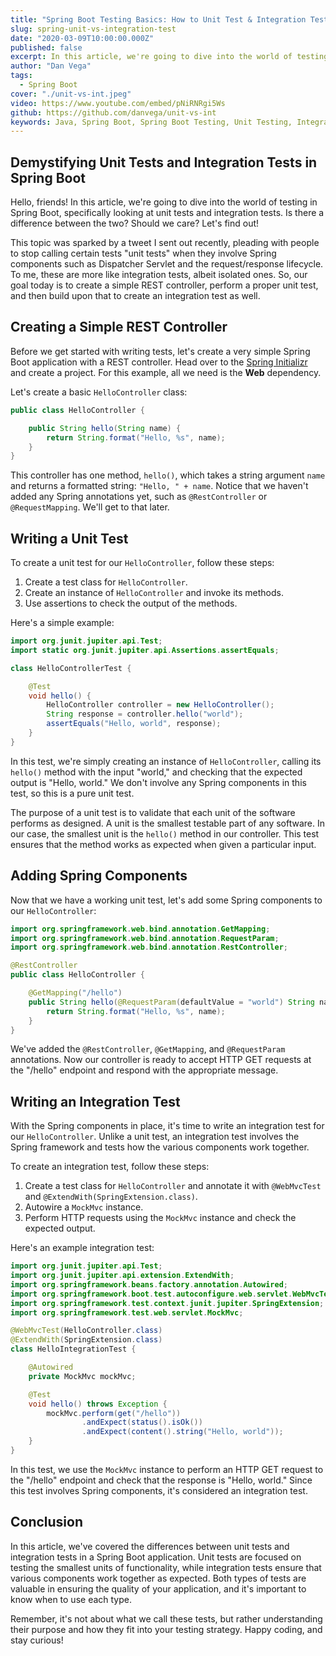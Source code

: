 ```yaml
---
title: "Spring Boot Testing Basics: How to Unit Test & Integration Test REST Controllers"
slug: spring-unit-vs-integration-test
date: "2020-03-09T10:00:00.000Z"
published: false
excerpt: In this article, we're going to dive into the world of testing in Spring Boot, specifically looking at unit tests and integration tests.
author: "Dan Vega"
tags:
  - Spring Boot
cover: "./unit-vs-int.jpeg"
video: https://www.youtube.com/embed/pNiRNRgi5Ws
github: https://github.com/danvega/unit-vs-int
keywords: Java, Spring Boot, Spring Boot Testing, Unit Testing, Integration Testing
---
```


## Demystifying Unit Tests and Integration Tests in Spring Boot

Hello, friends! In this article, we're going to dive into the world of testing in Spring Boot, specifically looking at unit tests and integration tests. Is there a difference between the two? Should we care? Let's find out!

This topic was sparked by a tweet I sent out recently, pleading with people to stop calling certain tests "unit tests" when they involve Spring components such as Dispatcher Servlet and the request/response lifecycle. To me, these are more like integration tests, albeit isolated ones. So, our goal today is to create a simple REST controller, perform a proper unit test, and then build upon that to create an integration test as well.

## Creating a Simple REST Controller

Before we get started with writing tests, let's create a very simple Spring Boot application with a REST controller. Head over to the [Spring Initializr](https://start.spring.io/) and create a project. For this example, all we need is the **Web** dependency.

Let's create a basic `HelloController` class:

```java
public class HelloController {

    public String hello(String name) {
        return String.format("Hello, %s", name);
    }
}
```

This controller has one method, `hello()`, which takes a string argument `name` and returns a formatted string: `"Hello, " + name`. Notice that we haven't added any Spring annotations yet, such as `@RestController` or `@RequestMapping`. We'll get to that later.

## Writing a Unit Test

To create a unit test for our `HelloController`, follow these steps:

1. Create a test class for `HelloController`.
2. Create an instance of `HelloController` and invoke its methods.
3. Use assertions to check the output of the methods.

Here's a simple example:

```java
import org.junit.jupiter.api.Test;
import static org.junit.jupiter.api.Assertions.assertEquals;

class HelloControllerTest {

    @Test
    void hello() {
        HelloController controller = new HelloController();
        String response = controller.hello("world");
        assertEquals("Hello, world", response);
    }
}
```

In this test, we're simply creating an instance of `HelloController`, calling its `hello()` method with the input "world," and checking that the expected output is "Hello, world." We don't involve any Spring components in this test, so this is a pure unit test.

The purpose of a unit test is to validate that each unit of the software performs as designed. A unit is the smallest testable part of any software. In our case, the smallest unit is the `hello()` method in our controller. This test ensures that the method works as expected when given a particular input.

## Adding Spring Components

Now that we have a working unit test, let's add some Spring components to our `HelloController`:

```java
import org.springframework.web.bind.annotation.GetMapping;
import org.springframework.web.bind.annotation.RequestParam;
import org.springframework.web.bind.annotation.RestController;

@RestController
public class HelloController {

    @GetMapping("/hello")
    public String hello(@RequestParam(defaultValue = "world") String name) {
        return String.format("Hello, %s", name);
    }
}
```

We've added the `@RestController`, `@GetMapping`, and `@RequestParam` annotations. Now our controller is ready to accept HTTP GET requests at the "/hello" endpoint and respond with the appropriate message.

## Writing an Integration Test

With the Spring components in place, it's time to write an integration test for our `HelloController`. Unlike a unit test, an integration test involves the Spring framework and tests how the various components work together.

To create an integration test, follow these steps:

1. Create a test class for `HelloController` and annotate it with `@WebMvcTest` and `@ExtendWith(SpringExtension.class)`.
2. Autowire a `MockMvc` instance.
3. Perform HTTP requests using the `MockMvc` instance and check the expected output.

Here's an example integration test:

```java
import org.junit.jupiter.api.Test;
import org.junit.jupiter.api.extension.ExtendWith;
import org.springframework.beans.factory.annotation.Autowired;
import org.springframework.boot.test.autoconfigure.web.servlet.WebMvcTest;
import org.springframework.test.context.junit.jupiter.SpringExtension;
import org.springframework.test.web.servlet.MockMvc;

@WebMvcTest(HelloController.class)
@ExtendWith(SpringExtension.class)
class HelloIntegrationTest {

    @Autowired
    private MockMvc mockMvc;

    @Test
    void hello() throws Exception {
        mockMvc.perform(get("/hello"))
                .andExpect(status().isOk())
                .andExpect(content().string("Hello, world"));
    }
}
```

In this test, we use the `MockMvc` instance to perform an HTTP GET request to the "/hello" endpoint and check that the response is "Hello, world." Since this test involves Spring components, it's considered an integration test.

## Conclusion

In this article, we've covered the differences between unit tests and integration tests in a Spring Boot application. Unit tests are focused on testing the smallest units of functionality, while integration tests ensure that various components work together as expected. Both types of tests are valuable in ensuring the quality of your application, and it's important to know when to use each type.

Remember, it's not about what we call these tests, but rather understanding their purpose and how they fit into your testing strategy. Happy coding, and stay curious!

